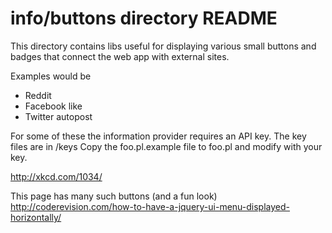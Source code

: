 # info/buttons directory README

This directory contains libs useful for displaying various small 
buttons and badges that connect the web app with external sites.

Examples would be

 * Reddit
 * Facebook like
 * Twitter autopost
  
 For some of these the information provider requires an API key.
 The key files are in /keys
 Copy the foo.pl.example file to foo.pl and modify with your key.
 
 http://xkcd.com/1034/
 
 This page has many such buttons (and a fun look)
 http://coderevision.com/how-to-have-a-jquery-ui-menu-displayed-horizontally/
 
 

 
 
 
 

 
 